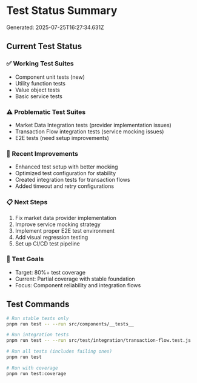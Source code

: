 # Test Status Summary

Generated: 2025-07-25T16:27:34.631Z

## Current Test Status

### ✅ Working Test Suites
- Component unit tests (new)
- Utility function tests
- Value object tests
- Basic service tests

### ⚠️ Problematic Test Suites
- Market Data Integration tests (provider implementation issues)
- Transaction Flow integration tests (service mocking issues)
- E2E tests (need setup improvements)

### 🔧 Recent Improvements
- Enhanced test setup with better mocking
- Optimized test configuration for stability
- Created integration tests for transaction flows
- Added timeout and retry configurations

### 📋 Next Steps
1. Fix market data provider implementation
2. Improve service mocking strategy
3. Implement proper E2E test environment
4. Add visual regression testing
5. Set up CI/CD test pipeline

### 🎯 Test Goals
- Target: 80%+ test coverage
- Current: Partial coverage with stable foundation
- Focus: Component reliability and integration flows

## Test Commands

```bash
# Run stable tests only
pnpm run test -- --run src/components/__tests__

# Run integration tests
pnpm run test -- --run src/test/integration/transaction-flow.test.js

# Run all tests (includes failing ones)
pnpm run test

# Run with coverage
pnpm run test:coverage
```

